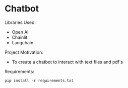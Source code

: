 # Chatbot
Libraries Used:

- Open AI
- Chainlit
- Langchain

Project Motivation:

- To create a chatbot to interact with text files and pdf's

Requirements:

```pip install -r requirements.txt```


